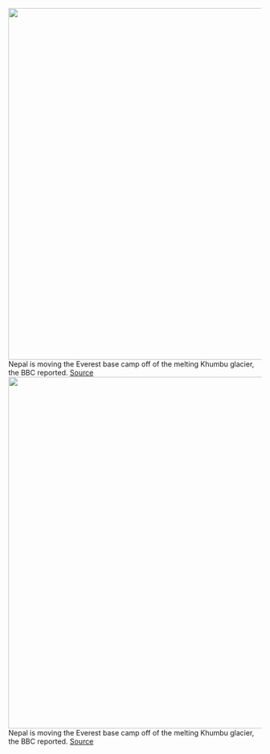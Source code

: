 <img src='https://cdn.vox-cdn.com/thumbor/tFKStuw8sAX0eUbi0c8RMHztxHw=/0x0:2500x1668/1200x800/filters:focal(1050x634:1450x1034)/cdn.vox-cdn.com/uploads/chorus_image/image/70988279/1239978567.0.jpg' width='700px' /><br/>
Nepal is moving the Everest base camp off of the melting Khumbu glacier, the BBC reported.
<a href='https://www.theverge.com/2022/6/17/23172426/everest-base-camp-move-melting-glacier'> Source <a/><img src='https://cdn.vox-cdn.com/thumbor/tFKStuw8sAX0eUbi0c8RMHztxHw=/0x0:2500x1668/1200x800/filters:focal(1050x634:1450x1034)/cdn.vox-cdn.com/uploads/chorus_image/image/70988279/1239978567.0.jpg' width='700px' /><br/>
Nepal is moving the Everest base camp off of the melting Khumbu glacier, the BBC reported.
<a href='https://www.theverge.com/2022/6/17/23172426/everest-base-camp-move-melting-glacier'> Source <a/>